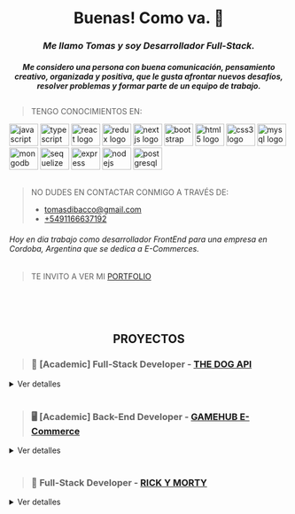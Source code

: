 **<h1 align="center">Buenas! Como va. 🧉</h1>**


*<h3 align="center">Me llamo Tomas y soy Desarrollador Full-Stack.</h3>*
*<h4 align="center">Me considero una persona con buena comunicación, pensamiento creativo, organizada y positiva, que le gusta afrontar nuevos desafíos, resolver problemas y formar parte de un equipo de trabajo.</h4>*

##
 
>  TENGO CONOCIMIENTOS EN:
<div align="left">
    <img src="https://cdn.jsdelivr.net/gh/devicons/devicon/icons/javascript/javascript-original.svg" height="40" width="52" alt="javascript logo"  />
    <img src="https://cdn.jsdelivr.net/gh/devicons/devicon/icons/typescript/typescript-original.svg" height="40" width="52" alt="typescript logo"  />
    <img src="https://cdn.jsdelivr.net/gh/devicons/devicon/icons/react/react-original.svg" height="40" width="52" alt="react logo"  />
    <img src="https://cdn.jsdelivr.net/gh/devicons/devicon/icons/redux/redux-original.svg" height="40" width="52" alt="redux logo"  />
    <img src="https://cdn.jsdelivr.net/gh/devicons/devicon/icons/nextjs/nextjs-original.svg" height="40" width="52" alt="nextjs logo"  />
    <img src="https://cdn.jsdelivr.net/gh/devicons/devicon/icons/bootstrap/bootstrap-original.svg" height="40" width="52" alt="bootstrap logo"  />
    <img src="https://cdn.jsdelivr.net/gh/devicons/devicon/icons/html5/html5-original.svg" height="40" width="52" alt="html5 logo"  />
    <img src="https://cdn.jsdelivr.net/gh/devicons/devicon/icons/css3/css3-original.svg" height="40" width="52" alt="css3 logo"  />
    <img src="https://cdn.jsdelivr.net/gh/devicons/devicon/icons/mysql/mysql-original.svg" height="40" width="52" alt="mysql logo"  />
    <img src="https://cdn.jsdelivr.net/gh/devicons/devicon/icons/mongodb/mongodb-original.svg" height="40" width="52" alt="mongodb logo"  />
    <img src="https://cdn.jsdelivr.net/gh/devicons/devicon/icons/sequelize/sequelize-original.svg" height="40" width="52" alt="sequelize logo"  />
    <img src="https://cdn.jsdelivr.net/gh/devicons/devicon/icons/express/express-original.svg" height="40" width="52" alt="express logo"  /> 
    <img src="https://cdn.jsdelivr.net/gh/devicons/devicon/icons/nodejs/nodejs-original.svg" height="40" width="52" alt="nodejs logo"  />
    <img src="https://cdn.jsdelivr.net/gh/devicons/devicon/icons/postgresql/postgresql-original.svg" height="40" width="52" alt="postgresql logo"  />
</div>

##

>  NO DUDES EN CONTACTAR CONMIGO A TRAVÉS DE:
>
>  +   [tomasdibacco@gmail.com](mailto:tomasdibacco@gmail.com)
>  +   [+5491166637192](https://wa.me/541166637192)

###### *Hoy en dia trabajo como desarrollador FrontEnd para una empresa en Cordoba, Argentina que se dedica a E-Commerces.*
 
##

>  TE INVITO A VER MI [PORTFOLIO](https://portfolio-tomas-di-bacco.vercel.app/)

##

</br></br>

<h2 align="center">PROYECTOS</h2>

>  ### 🐶 [Academic] Full-Stack Developer - [THE DOG API](https://app-dogs-tomas-di-bacco.vercel.app/) 

<details>
<summary>Ver detalles</summary>
 
</br>

<img align="right" width="275" height="175" src="https://github.com/Tdibacco17/App-Proyecto-Individual-/blob/main/Imagenes/apiDog.jpg">

>  ##### Proyecto individual
> 
>  Es una aplicación de página única, basada en una api de perros "The Dog API" con el fin de aplicar los conocimientos aprendidos en el Bootcamp realizando diferentes funcionalidades.
>  
>  +  Desarrollo del BackEnd con Javascript, consumiendo datos desde una API, manejo de sistema CRUD y modelado de la base de datos con Node.Js y PostgreSQL.
>  +  Desarrollo del FrontEnd con Javascript, modelado y creación de componentes responsive en React utilizando Redux.

---
 
</details>


</br>

>  ### 🖥️ [Academic] Back-End Developer - [GAMEHUB E-Commerce](https://gamehub-chi.vercel.app/)

<details>
<summary>Ver detalles</summary>
 
</br>

<img align="right" width="275" height="175" src="http://www.fillmurray.com/100/100">

>  ##### Proyecto grupal
>
>  GameHub es una aplicación web que ha sido pensada para la compra y venta de productos de computación.
Cuenta con las siguientes características: Carrito de compras, custom PC builder, wishlist, filtrado y paginado de productos, implementación de mercado pago y registro de usuarios. La pagina cuenta con distintos roles para su navegación, "User" para la compra de productos, "Admin" para llevar un control de las ventas, el stock y usuarios. Y "Owner" como dueño de la misma.
> 
> +  Desarrollo del BackEnd con Javascript, metodología de trabajo tipo scrum. Modelado de la base de datos con Node.Js y Mongoose, manejo de sistema CRUD y seguridad de datos con deploy en MongoDB.
> +  Desarrollo del FrontEnd con Javascript, metodologia de trabajo tipo scrum. Creación de componentes en React.

---

</details>

</br>

>  ### 🧪 Full-Stack Developer - [RICK Y MORTY](https://rick-y-morty-tomas-di-bacco.vercel.app/)

<details>
<summary>Ver detalles</summary>
 
</br>

<img align="right" width="275" height="175" src="http://www.fillmurray.com/100/100">

>  ##### Proyecto individual
>  
>  Es una aplicación de página única, basada en la api de rick y morty "The Rick and Morty API" con el fin de repasar los conocimientos aprendidos
   en el Bootcamp realizando diferentes funcionalidades.
>
> +  Desarrollo del BackEnd con Javascript, consumiendo datos desde una API, manejo de sistema CRUD y modelado de la base de datos con Node.Js y PostgreSQL. 
> +  Desarrollo del FrontEnd con Javascript, modelado y creación de componentes responsive en React utilizando Redux.

---

</details>
